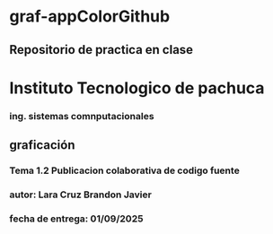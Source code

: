 # graf-appColorGithub
## Repositorio de practica en clase
# Instituto Tecnologico de pachuca 
### ing. sistemas comnputacionales 
## graficación
### Tema 1.2 Publicacion colaborativa de codigo fuente
### autor: Lara Cruz Brandon Javier
### fecha de entrega: 01/09/2025
